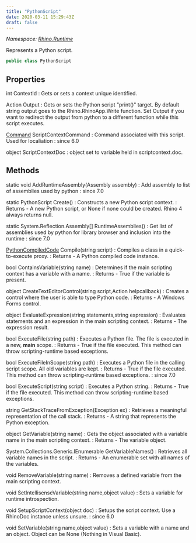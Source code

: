 ```yaml
---
title: "PythonScript"
date: 2020-03-11 15:29:43Z
draft: false
---
```


*Namespace: [Rhino.Runtime](../)*

Represents a Python script.
```cs
public class PythonScript
```
## Properties

int ContextId
: Gets or sets a context unique identified.

Action<string> Output
: Gets or sets the Python script "print()" target.
     By default string output goes to the Rhino.RhinoApp.Write function.
     Set Output if you want to redirect the output from python to a different function
     while this script executes.

[Command](/rhinocommon/rhino/commands/command/) ScriptContextCommand
: Command associated with this script. Used for localiation
: since 6.0

object ScriptContextDoc
: object set to variable held in scriptcontext.doc.
## Methods

static void AddRuntimeAssembly(Assembly assembly)
: Add assembly to list of assemblies used by python
: since 7.0

static PythonScript Create()
: Constructs a new Python script context.
: Returns - A new Python script, or None if none could be created. Rhino 4 always returns null.

static System.Reflection.Assembly[] RuntimeAssemblies()
: Get list of assemblies used by python for library browser and
     inclusion into the runtime
: since 7.0

[PythonCompiledCode](/rhinocommon/rhino/runtime/pythoncompiledcode/) Compile(string script)
: Compiles a class in a quick-to-execute proxy.
: Returns - A Python compiled code instance.

bool ContainsVariable(string name)
: Determines if the main scripting context has a variable with a name.
: Returns - True if the variable is present.

object CreateTextEditorControl(string script,Action<string> helpcallback)
: Creates a control where the user is able to type Python code.
: Returns - A Windows Forms control.

object EvaluateExpression(string statements,string expression)
: Evaluates statements and an expression in the main scripting context.
: Returns - The expression result.

bool ExecuteFile(string path)
: Executes a Python file. The file is executed in a new, __main__ scope.
: Returns - True if the file executed. This method can throw scripting-runtime based exceptions.

bool ExecuteFileInScope(string path)
: Executes a Python file in the calling script scope. All old variables are kept.
: Returns - True if the file executed. This method can throw scripting-runtime based exceptions.
: since 7.0

bool ExecuteScript(string script)
: Executes a Python string.
: Returns - True if the file executed. This method can throw scripting-runtime based exceptions.

string GetStackTraceFromException(Exception ex)
: Retrieves a meaningful representation of the call stack.
: Returns - A string that represents the Python exception.

object GetVariable(string name)
: Gets the object associated with a variable name in the main scripting context.
: Returns - The variable object.

System.Collections.Generic.IEnumerable<string> GetVariableNames()
: Retrieves all variable names in the script.
: Returns - An enumerable set with all names of the variables.

void RemoveVariable(string name)
: Removes a defined variable from the main scripting context.

void SetIntellisenseVariable(string name,object value)
: Sets a variable for runtime introspection.

void SetupScriptContext(object doc)
: Setups the script context. Use a RhinoDoc instance unless unsure.
: since 6.0

void SetVariable(string name,object value)
: Sets a variable with a name and an object. Object can be None (Nothing in Visual Basic).
